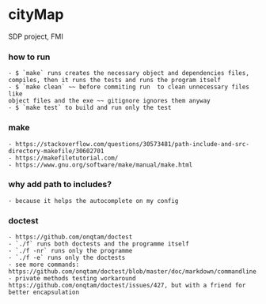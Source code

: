 # cityMap
SDP project, FMI

### how to run
    - $ `make` runs creates the necessary object and dependencies files,
    compiles, then it runs the tests and runs the program itself
    - $ `make clean` ~~ before commiting run  to clean unnecessary files like
    object files and the exe ~~ gitignore ignores them anyway
    - $ `make test` to build and run only the test

### make
    - https://stackoverflow.com/questions/30573481/path-include-and-src-directory-makefile/30602701
    - https://makefiletutorial.com/
    - https://www.gnu.org/software/make/manual/make.html

### why add path to includes?
    - because it helps the autocomplete on my config

### doctest
    - https://github.com/onqtam/doctest 
    - `./f` runs both doctests and the programme itself
    - `./f -nr` runs only the programme
    - `./f -e` runs only the doctests
    - see more commands:  https://github.com/onqtam/doctest/blob/master/doc/markdown/commandline.md
    - private methods testing workaround https://github.com/onqtam/doctest/issues/427, but with a friend for better encapsulation
